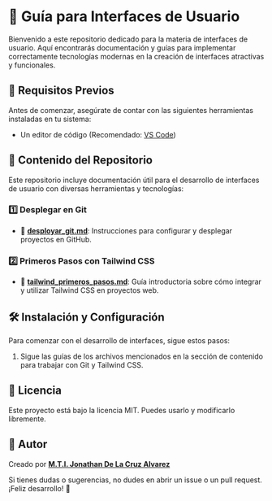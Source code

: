 # 📱 Guía para Interfaces de Usuario

Bienvenido a este repositorio dedicado para la materia de interfaces de usuario. Aquí encontrarás documentación y guías para implementar correctamente tecnologías modernas en la creación de interfaces atractivas y funcionales.

## 📌 Requisitos Previos
Antes de comenzar, asegúrate de contar con las siguientes herramientas instaladas en tu sistema:

- Un editor de código (Recomendado: [VS Code](https://code.visualstudio.com/))

## 🚀 Contenido del Repositorio
Este repositorio incluye documentación útil para el desarrollo de interfaces de usuario con diversas herramientas y tecnologías:

### 1️⃣ **Desplegar en Git**
- 📄 **[desployar_git.md](desployar_git.md)**: Instrucciones para configurar y desplegar proyectos en GitHub.

### 2️⃣ **Primeros Pasos con Tailwind CSS**
- 🎨 **[tailwind_primeros_pasos.md](tailwind_primeros_pasos.md)**: Guía introductoria sobre cómo integrar y utilizar Tailwind CSS en proyectos web.

## 🛠 Instalación y Configuración
Para comenzar con el desarrollo de interfaces, sigue estos pasos:

1. Sigue las guías de los archivos mencionados en la sección de contenido para trabajar con Git y Tailwind CSS.

## 📄 Licencia
Este proyecto está bajo la licencia MIT. Puedes usarlo y modificarlo libremente.

## 👤 Autor
Creado por **[M.T.I. Jonathan De La Cruz Alvarez](https://github.com/JonathanDeLaCruz)**

Si tienes dudas o sugerencias, no dudes en abrir un issue o un pull request. ¡Feliz desarrollo! 🚀

